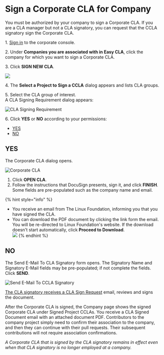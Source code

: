 # Sign a Corporate CLA for Company

You must be authorized by your company to sign a Corporate CLA. If you are a CLA manager but not a CLA signatory, you can request that the CCLA signatory sign the Corporate CLA.

1\. [Sign in](sign-in-to-the-easycla-corporate-console.md) to the corporate console.

2\. Under **Companies you are associated with in Easy CLA**, click the company for which you want to sign a Corporate CLA.

3\. Click **SIGN NEW CLA**.

![](<../../../.gitbook/assets/sign new cla.png>)

4\. The **Select a Project to Sign a CCLA** dialog appears and lists CLA groups.

5\. Select the CLA group of interest.\
A CLA Signing Requirement dialog appears:

![CLA Signing Requirement](../../../.gitbook/assets/cla-signing-requirement.png)

6\. Click **YES** or **NO** according to your permissions:

* [YES](sign-a-corporate-cla-for-company.md#yes)
* [NO](sign-a-corporate-cla-for-company.md#no)

## YES <a href="#yes" id="yes"></a>

The Corporate CLA dialog opens.

![Corporate CLA](../../../.gitbook/assets/cla-corporate-cla-open-cla.png)

1. Click **OPEN CLA**.
2. Follow the instructions that DocuSign presents, sign it, and click **FINISH**. Some fields are pre-populated such as the company name and email.

{% hint style="info" %}
* You receive an email from The Linux Foundation, informing you that you have signed the CLA.
* You can download the PDF document by clicking the link form the email. You will be re-directed to Linux Foundation's website. If the download doesn't start automatically, click **Proceed to Download**.\
  ![](<../../../.gitbook/assets/proceed to download ccla.png>)
{% endhint %}

## NO <a href="#no" id="no"></a>

The Send E-Mail To CLA Signatory form opens. The Signatory Name and Signatory E-Mail fields may be pre-populated; if not complete the fields. Click **SEND**.

![Send E-Mail To CCLA Signatory](../../../.gitbook/assets/cla-send-e-mail-to-cla-signatory.png)

​[The CLA signatory receives a CLA Sign Request](../cla-signatories/review-and-sign-a-corporate-cla-by-request.md) email, reviews and signs the document.

After the Corporate CLA is signed, the Company page shows the signed Corporate CLA under Signed Project CCLAs. You receive a CLA Signed Document email with an attached document PDF. Contributors to the company project simply need to confirm their association to the company, and then they can continue with their pull requests. Their subsequent contributions will not require association confirmations.

_A Corporate CLA that is signed by the CLA signatory remains in effect even when that CLA signatory is no longer employed at a company._
